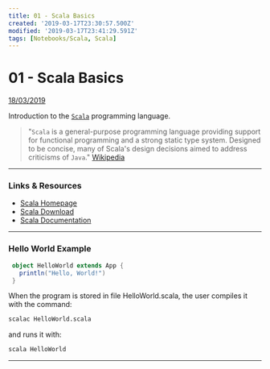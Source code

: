 ```yaml
---
title: 01 - Scala Basics
created: '2019-03-17T23:30:57.500Z'
modified: '2019-03-17T23:41:29.591Z'
tags: [Notebooks/Scala, Scala]
---
```


# 01 - Scala Basics

<span style="text-decoration: underline black;">18/03/2019</span>

Introduction to the [`Scala`](https://scala-lang.org/) programming language.

> "`Scala` is a general-purpose programming language providing support for functional programming and a strong static type system. Designed to be concise, many of Scala's design decisions aimed to address criticisms of `Java`." [Wikipedia](https://en.wikipedia.org/wiki/Scala_(programming_language))

----

### Links & Resources

* [Scala Homepage](https://scala-lang.org/)
* [Scala Download](https://scala-lang.org/download/)
* [Scala Documentation](https://docs.scala-lang.org/)

----

### Hello World Example

```scala
 object HelloWorld extends App {
   println("Hello, World!")
 }
```

When the program is stored in file HelloWorld.scala, the user compiles it with the command: 

```cmd
scalac HelloWorld.scala
```

and runs it with:

```cmd
scala HelloWorld
```

----
